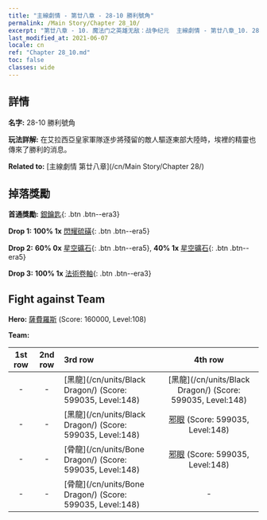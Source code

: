 ```yaml
---
title: "主線劇情 - 第廿八章 - 28-10 勝利號角"
permalink: /Main Story/Chapter 28_10/
excerpt: "第廿八章 - 10. 魔法门之英雄无敌：战争纪元  主線劇情 - 第廿八章_10. 28-10 勝利號角"
last_modified_at: 2021-06-07
locale: cn
ref: "Chapter 28_10.md"
toc: false
classes: wide
---
```


## 詳情

 **名字:** 28-10 勝利號角

 **玩法詳解:** 在艾拉西亞皇家軍隊逐步將殘留的敵人驅逐東部大陸時，埃裡的精靈也傳來了勝利的消息。

 **Related to:** [主線劇情 第廿八章](/cn/Main Story/Chapter 28/)

## 掉落獎勵

 **首通獎勵:** [銀鑰匙](/cn/Items/con_693/){: .btn .btn--era3}

 **Drop 1:** **100% 1x** [閃耀硫磺](/cn/Items/mat_99/){: .btn .btn--era5}

 **Drop 2:** **60% 0x** [星空礦石](/cn/Items/mat_89/){: .btn .btn--era5}, **40% 1x** [星空礦石](/cn/Items/mat_89/){: .btn .btn--era5}

 **Drop 3:** **100% 1x** [法術卷軸](/cn/Items/con_694/){: .btn .btn--era3}


## Fight against Team
 **Hero:** [薩費羅斯](/cn/heroes/Sephinroth/) (Score: 160000, Level:108)

 **Team:**


  | 1st row | 2nd row | 3rd row | 4th row |
  |:----:|:----:|:----|:----:|
  | - | - | [黑龍](/cn/units/Black Dragon/) (Score: 599035, Level:148)  | [黑龍](/cn/units/Black Dragon/) (Score: 599035, Level:148)  |
  | - | - | [黑龍](/cn/units/Black Dragon/) (Score: 599035, Level:148)  | [邪眼](/cn/units/Beholder/) (Score: 599035, Level:148)  |
  | - | - | [骨龍](/cn/units/Bone Dragon/) (Score: 599035, Level:148)  | [邪眼](/cn/units/Beholder/) (Score: 599035, Level:148)  |
  | - | - | [骨龍](/cn/units/Bone Dragon/) (Score: 599035, Level:148)  | - |


